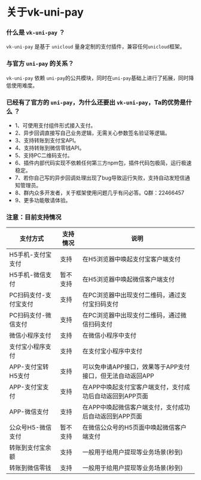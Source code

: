 # 关于vk-uni-pay

### 什么是 `vk-uni-pay` ？
`vk-uni-pay` 是基于 `unicloud` 量身定制的支付插件，兼容任何`unicloud`框架。

### 与官方 `uni-pay` 的关系？
`vk-uni-pay` 依赖 `uni-pay`的公共模块，同时在`uni-pay`基础上进行了拓展，同时降低使用难度。

### 已经有了官方的 `uni-pay`，为什么还要出 `vk-uni-pay`，Ta的优势是什么 ？

* 1、可使用支付组件形式接入支付。
* 2、异步回调直接写自己业务逻辑，无需关心参数签名验证等逻辑。
* 3、支持转账到支付宝API。
* 4、支持转账到微信零钱API。
* 5、支持PC二维码支付。
* 6、插件内部代码实现不依赖任何第三方npm包，插件代码包极简，运行极速稳定。
* 7、若你自己写的异步回调处理出现了bug导致运行失败，支持自动发短信通知管理员。
* 8、群内众多开发者，关于框架使用问题几乎有问必答。Q群：22466457
* 9、更多功能敬请体验。

### 注意：目前支持情况

| 支付方式            | 支持情况      | 说明 | 
|------------------- |-----------|---------|
| H5手机-支付宝支付   |   支持    | 在H5浏览器中唤起支付宝客户端支付 |
| H5手机-微信支付     | 暂不支持    | 在H5浏览器中唤起微信客户端支付  | 
| PC扫码支付-支付宝支付   |   支持    |  在PC浏览器中出现支付二维码，通过支付宝扫码支付 |
| PC扫码支付-微信支付   |   支持    |  在PC浏览器中出现支付二维码，通过微信扫码支付 |
| 微信小程序支付   |   支持    | 在微信小程序中支付 |
| 支付宝小程序支付   |   支持    |  在支付宝小程序中支付 |
| APP-支付宝转H5支付   |   支持    | 可以免申请APP接口，效果等于APP支付接口，但无法自动返回APP |
| APP-支付宝支付   |   支持    | 在APP中唤起支付宝客户端支付，支付成功后自动返回到APP页面 |
| APP-微信支付   |   支持    |  在APP中唤起微信客户端支付，支付成功后自动返回到APP页面 |
| 公众号H5-微信支付   |   暂不支持    | 在微信公众号的H5页面中唤起微信客户端支付 |
| 转账到支付宝余额   |   支持    | 一般用于给用户提现等业务场景(秒到) |
| 转账到微信零钱   |   支持  | 一般用于给用户提现等业务场景(秒到) |